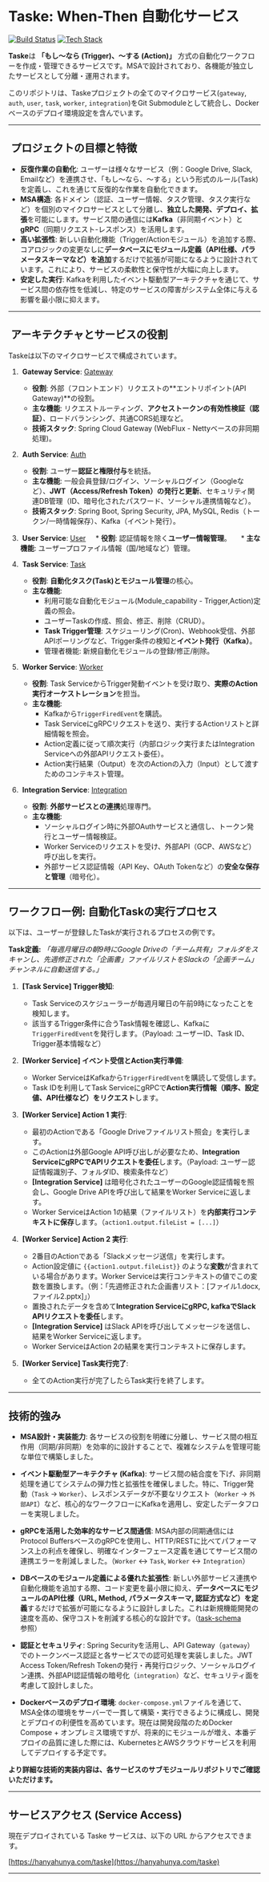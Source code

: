 # Taske: When-Then 自動化サービス

[![Build Status](https://img.shields.io/badge/build-passing-brightgreen)](https://github.com/hanyahunya/taske)
[![Tech Stack](https://img.shields.io/badge/Tech-Spring%20Boot,%20Kafka,%20gRPC,%20MySQL,%20Redis-blueviolet)](https://github.com/hanyahunya/taske)

**Taske**は **「もし～なら (Trigger)、～する (Action)」** 方式の自動化ワークフローを作成・管理できるサービスです。MSAで設計されており、各機能が独立したサービスとして分離・運用されます。

このリポジトリは、Taskeプロジェクトの全てのマイクロサービス(`gateway`, `auth`, `user`, `task`, `worker`, `integration`)をGit Submoduleとして統合し、Dockerベースのデプロイ環境設定を含んでいます。

---

##  プロジェクトの目標と特徴

* **反復作業の自動化**: ユーザーは様々なサービス（例：Google Drive, Slack, Emailなど）を連携させ、「もし～なら、～する」という形式のルール(Task)を定義し、これを通じて反復的な作業を自動化できます。
* **MSA構造**: 各ドメイン（認証、ユーザー情報、タスク管理、タスク実行など）を個別のマイクロサービスとして分離し、**独立した開発、デプロイ、拡張**を可能にします。サービス間の通信には**Kafka**（非同期イベント）と**gRPC**（同期リクエスト-レスポンス）を活用します。
* **高い拡張性**: 新しい自動化機能（Trigger/Actionモジュール）を追加する際、コアロジックの変更なしに**データベースにモジュール定義（API仕様、パラメータスキーマなど）を追加**するだけで拡張が可能になるように設計されています。これにより、サービスの柔軟性と保守性が大幅に向上します。
* **安定した実行**: Kafkaを利用したイベント駆動型アーキテクチャを通じて、サービス間の依存性を低減し、特定のサービスの障害がシステム全体に与える影響を最小限に抑えます。

---

##  アーキテクチャとサービスの役割

Taskeは以下のマイクロサービスで構成されています。

1.  **Gateway Service**: [Gateway](https://github.com/hanyahunya/taske_gateway)
    * **役割**: 外部（フロントエンド）リクエストの**エントリポイント(API Gateway)**の役割。
    * **主な機能**: リクエストルーティング、**アクセストークンの有効性検証（認証）**、ロードバランシング、共通CORS処理など。
    * **技術スタック**: Spring Cloud Gateway (WebFlux - Nettyベースの非同期処理)。

2.  **Auth Service**: [Auth](https://github.com/hanyahunya/taske_auth)
    * **役割**: ユーザー**認証と権限付与**を統括。
    * **主な機能**: 一般会員登録/ログイン、ソーシャルログイン（Googleなど）、**JWT（Access/Refresh Token）の発行と更新**、セキュリティ関連DB管理（ID、暗号化されたパスワード、ソーシャル連携情報など）。
    * **技術スタック**: Spring Boot, Spring Security, JPA, MySQL, Redis（トークン/一時情報保存）、Kafka（イベント発行）。

3.  **User Service**: [User](https://github.com/hanyahunya/taske_user)
    * **役割**: 認証情報を除く**ユーザー情報管理**。
    * **主な機能**: ユーザープロファイル情報（国/地域など）管理。

4.  **Task Service**: [Task](https://github.com/hanyahunya/taske_task)
    * **役割**: **自動化タスク(Task)とモジュール管理**の核心。
    * **主な機能**:
        * 利用可能な自動化モジュール(Module_capability - Trigger,Action)定義の照会。
        * ユーザーTaskの作成、照会、修正、削除（CRUD）。
        * **Task Trigger管理**: スケジューリング(Cron)、Webhook受信、外部APIポーリングなど、Trigger条件の検知と**イベント発行（Kafka）**。
        * 管理者機能: 新規自動化モジュールの登録/修正/削除。

5.  **Worker Service**: [Worker](https://github.com/hanyahunya/taske_worker)
    * **役割**: Task ServiceからTrigger発動イベントを受け取り、**実際のAction実行オーケストレーション**を担当。
    * **主な機能**:
        * Kafkaから`TriggerFiredEvent`を購読。
        * Task ServiceにgRPCリクエストを送り、実行するActionリストと詳細情報を照会。
        * Action定義に従って順次実行（内部ロジック実行またはIntegration Serviceへの外部APIリクエスト委任）。
        * Action実行結果（Output）を次のActionの入力（Input）として渡すためのコンテキスト管理。

6.  **Integration Service**: [Integration](https://github.com/hanyahunya/taske_integration)
    * **役割**: **外部サービスとの連携**処理専門。
    * **主な機能**:
        * ソーシャルログイン時に外部OAuthサービスと通信し、トークン発行とユーザー情報検証。
        * Worker Serviceのリクエストを受け、外部API（GCP、AWSなど）呼び出しを実行。
        * 外部サービス認証情報（API Key、OAuth Tokenなど）の**安全な保存と管理**（暗号化）。

---

## ワークフロー例: 自動化Taskの実行プロセス

以下は、ユーザーが登録したTaskが実行されるプロセスの例です。

**Task定義:** *「毎週月曜日の朝9時にGoogle Driveの「チーム共有」フォルダをスキャンし、先週修正された「企画書」ファイルリストをSlackの「企画チーム」チャンネルに自動送信する。」*

1.  **[Task Service] Trigger検知**:
    * Task Serviceのスケジューラーが毎週月曜日の午前9時になったことを検知します。
    * 該当するTrigger条件に合うTask情報を確認し、Kafkaに`TriggerFiredEvent`を発行します。（Payload: ユーザーID、Task ID、Trigger基本情報など）

2.  **[Worker Service] イベント受信とAction実行準備**:
    * Worker ServiceはKafkaから`TriggerFiredEvent`を購読して受信します。
    * Task IDを利用してTask ServiceにgRPCで**Action実行情報（順序、設定値、API仕様など）をリクエスト**します。

3.  **[Worker Service] Action 1 実行**:
    * 最初のActionである「Google Driveファイルリスト照会」を実行します。
    * このActionは外部Google API呼び出しが必要なため、**Integration ServiceにgRPCでAPIリクエストを委任**します。（Payload: ユーザー認証情報識別子、フォルダID、検索条件など）
    * **[Integration Service]** は暗号化されたユーザーのGoogle認証情報を照会し、Google Drive APIを呼び出して結果をWorker Serviceに返します。
    * Worker ServiceはAction 1の結果（ファイルリスト）を**内部実行コンテキストに保存**します。（`action1.output.fileList = [...]`）

4.  **[Worker Service] Action 2 実行**:
    * 2番目のActionである「Slackメッセージ送信」を実行します。
    * Action設定値に `{{action1.output.fileList}}` のような**変数**が含まれている場合があります。Worker Serviceは実行コンテキストの値でこの変数を置換します。（例：「先週修正された企画書リスト：[ファイル1.docx, ファイル2.pptx]」）
    * 置換されたデータを含めて**Integration ServiceにgRPC, kafkaでSlack APIリクエストを委任**します。
    * **[Integration Service]** はSlack APIを呼び出してメッセージを送信し、結果をWorker Serviceに返します。
    * Worker ServiceはAction 2の結果を実行コンテキストに保存します。

5.  **[Worker Service] Task実行完了**:
    * 全てのAction実行が完了したらTask実行を終了します。

---

## 技術的強み

* **MSA設計・実装能力**: 各サービスの役割を明確に分離し、サービス間の相互作用（同期/非同期）を効率的に設計することで、複雑なシステムを管理可能な単位で構築しました。

* **イベント駆動型アーキテクチャ (Kafka)**: サービス間の結合度を下げ、非同期処理を通じてシステムの弾力性と拡張性を確保しました。特に、Trigger発動（`Task` -> `Worker`）、レスポンスデータが不要なリクエスト（`Worker` -> `外部API`）など、核心的なワークフローにKafkaを適用し、安定したデータフローを実現しました。

* **gRPCを活用した効率的なサービス間通信**: MSA内部の同期通信にはProtocol BuffersベースのgRPCを使用し、HTTP/RESTに比べてパフォーマンス上の利点を確保し、明確なインターフェース定義を通じてサービス間の連携エラーを削減しました。（`Worker` <-> `Task`, `Worker` <-> `Integration`）

* **DBベースのモジュール定義による優れた拡張性**: 新しい外部サービス連携や自動化機能を追加する際、コード変更を最小限に抑え、**データベースにモジュールのAPI仕様（URL, Method, パラメータスキーマ, 認証方式など）を定義**するだけで拡張が可能になるように設計しました。これは新規機能開発の速度を高め、保守コストを削減する核心的な設計です。（[task-schema](https://github.com/hanyahunya/taske/blob/main/docker/mysql/init-scripts/07-task-schema.sql) 参照）

* **認証とセキュリティ**: Spring Securityを活用し、API Gateway（`gateway`）でのトークンベース認証と各サービスでの認可処理を実装しました。JWT Access Token/Refresh Tokenの発行・再発行ロジック、ソーシャルログイン連携、外部API認証情報の暗号化（`integration`）など、セキュリティ面を考慮して設計しました。

* **Dockerベースのデプロイ環境**: `docker-compose.yml`ファイルを通じて、MSA全体の環境をサーバーで一貫して構築・実行できるように構成し、開発とデプロイの利便性を高めています。現在は開発段階のためDocker Compose + オンプレミス環境ですが、将来的にモジュールが増え、本番デプロイの品質に達した際には、KubernetesとAWSクラウドサービスを利用してデプロイする予定です。

**より詳細な技術的実装内容は、各サービスのサブモジュールリポジトリでご確認いただけます。**

---

## サービスアクセス (Service Access)

現在デプロイされている Taske サービスは、以下の URL からアクセスできます。

[https://hanyahunya.com/taske](https://hanyahunya.com/taske)

---